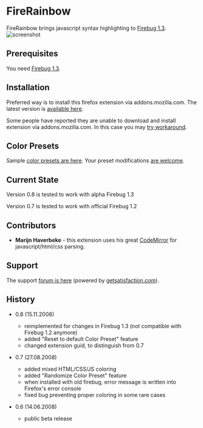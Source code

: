 FireRainbow
===================

FireRainbow brings javascript syntax highlighting to [Firebug 1.3][firebug].
![screenshot][screenshot]

Prerequisites
-------------

You need [Firebug 1.3][firebug].

Installation
------------

Preferred way is to install this firefox extension via addons.mozilla.com.
The latest version is [available here][rainbow].

Some people have reported they are unable to download and install extension via addons.mozilla.com. In this case you may [try workaround][workaround].

Color Presets
-------------

Sample [color presets are here][presets]. Your preset modifications [are welcome][contact].

Current State
-------------

Version 0.8 is tested to work with alpha Firebug 1.3

Version 0.7 is tested to work with official Firebug 1.2

Contributors
------------

* **Marijn Haverbeke** - this extension uses his great [CodeMirror][codemirror] for javascript/html/css parsing.

Support
-------

The support [forum is here][support] (powered by [getsatisfaction.com][satisfaction]).

History
-------

* 0.8 (15.11.2008) 
  * reimplemented for changes in Firebug 1.3 (not compatible with Firebug 1.2 anymore)
  * added "Reset to default Color Preset" feature
  * changed extension guid, to distinguish from 0.7

* 0.7 (27.08.2008) 
  * added mixed HTML/CSS/JS coloring
  * added "Randomize Color Preset" feature
  * when installed with old firebug, error message is written into Firefox's error console
  * fixed bug preventing proper coloring in some rare cases

* 0.6 (14.06.2008) 
  * public beta release



[screenshot]: http://github.com/woid/firerainbow/tree/master/support/screenshot.png?raw=true "FireRainbow"
[firebug]: https://addons.mozilla.org/en-US/firefox/addon/1843
[rainbow]: https://addons.mozilla.org/en-US/firefox/addon/7575
[codemirror]: http://marijn.haverbeke.nl/codemirror/
[homepage]: http://xrefresh.com/rainbow
[presets]: http://xrefresh.com/presets
[contact]: mailto:antonin@hildebrand.cz
[workaround]: http://getsatisfaction.com/xrefresh/topics/unable_to_download_rainbow_for_firebug
[support]: http://getsatisfaction.com/xrefresh/products/xrefresh_rainbow_for_firebug
[satisfaction]: http://getsatisfaction.com